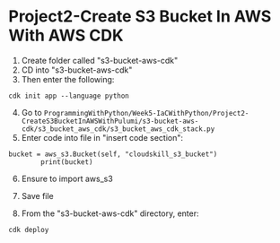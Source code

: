 # Project2-Create S3 Bucket In AWS With AWS CDK

1. Create folder called "s3-bucket-aws-cdk"
2. CD into "s3-bucket-aws-cdk"
3. Then enter the following:
```
cdk init app --language python
```

4.  Go to `ProgrammingWithPython/Week5-IaCWithPython/Project2-CreateS3BucketInAWSWithPulumi/s3-bucket-aws-cdk/s3_bucket_aws_cdk/s3_bucket_aws_cdk_stack.py`
5. Enter code into file in "insert code section":
```
bucket = aws_s3.Bucket(self, "cloudskill_s3_bucket")
        print(bucket)
```
6. Ensure to import aws_s3
7. Save file

8. From the "s3-bucket-aws-cdk" directory, enter:
```
cdk deploy
```
